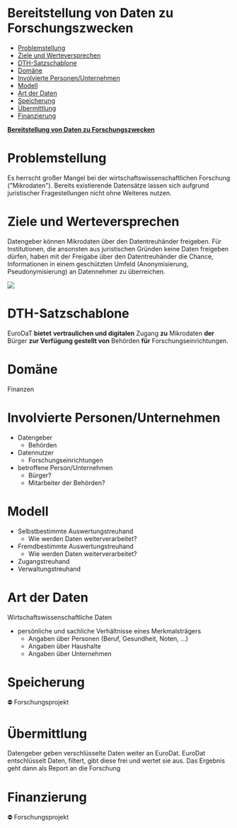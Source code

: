 # Bereitstellung von Daten zu Forschungszwecken
- [Problemstellung](#problemstellung)
- [Ziele und Werteversprechen](#ziele)
- [DTH-Satzschablone](#schablone)
- [Domäne](#domaene)
- [Involvierte Personen/Unternehmen](#involv)
- [Modell](#modell)
- [Art der Daten](#daten)
- [Speicherung](#speicherung)
- [Übermittlung](#uebermittlung)
- [Finanzierung](#finanzierung)

**[Bereitstellung von Daten zu Forschungszwecken](https://www.eurodat.org/bereitstellung-von-daten-zu-forschungszwecken)**

<a name="problemstellung"></a>
# Problemstellung

Es herrscht großer Mangel bei der wirtschaftswissenschaftlichen Forschung ("Mikrodaten"). Bereits existierende Datensätze lassen sich aufgrund juristischer Fragestellungen nicht ohne Weiteres nutzen.

<a name="ziele"></a>
# Ziele und Werteversprechen

Datengeber können Mikrodaten über den Datentreuhänder freigeben. Für Institutionen, die ansonsten aus juristischen Gründen keine Daten freigeben dürfen, haben mit der Freigabe über den Datentreuhänder die Chance, Informationen in einem geschützten Umfeld (Anonymisierung, Pseudonymisierung) an Datennehmer zu überreichen.

![](https://www.eurodat.org/fileadmin/user_upload/EUD_Geldmarktpolitische_Forschung.svg)

<a name="schablone"></a>
# DTH-Satzschablone

EuroDaT  **bietet** **vertraulichen und digitalen** Zugang  **zu**  Mikrodaten  **der** Bürger  **zur Verfügung gestellt von**  Behörden  **für**  Forschungseinrichtungen.

<a name="domaene"></a>
# Domäne

Finanzen

<a name="involv"></a>
# Involvierte Personen/Unternehmen

-   Datengeber
    -   Behörden
-   Datennutzer
    -   Forschungseinrichtungen
-   betroffene Person/Unternehmen
    -   Bürger?
    -   Mitarbeiter der Behörden?

<a name="modell"></a>
# Modell

-   Selbstbestimmte Auswertungstreuhand
    -   Wie werden Daten weiterverarbeitet?
-   Fremdbestimmte Auswertungstreuhand
    -   Wie werden Daten weiterverarbeitet?
-   Zugangstreuhand
-   Verwaltungstreuhand

<a name="daten"></a>
# Art der Daten

Wirtschaftswissenschaftliche Daten

-   persönliche und sachliche Verhältnisse eines Merkmalsträgers
    -   Angaben über Personen (Beruf, Gesundheit, Noten, ...)
    -   Angaben über Haushalte
    -   Angaben über Unternehmen

<a name="speicherung"></a>
# Speicherung

:no_entry:  Forschungsprojekt

<a name="uebermittlung"></a>
# Übermittlung

Datengeber geben verschlüsselte Daten weiter an EuroDat. EuroDat entschlüsselt Daten, filtert, gibt diese frei und wertet sie aus. Das Ergebnis geht dann als Report an die Forschung

<a name="finanzierung"></a>
# Finanzierung

:no_entry:  Forschungsprojekt